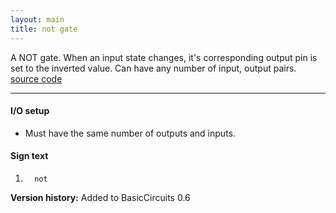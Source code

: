 ```yaml
---
layout: main
title: not gate
---
```

A NOT gate. When an input state changes, it's corresponding output pin is set to the inverted value. 
Can have any number of input, output pairs.
[source code](https://github.com/eisental/BasicCircuits/blob/master/src/main/java/org/tal/basiccircuits/not.java)

* * *


#### I/O setup 
* Must have the same number of outputs and inputs.

#### Sign text
1. `   not   `

__Version history:__ Added to BasicCircuits 0.6